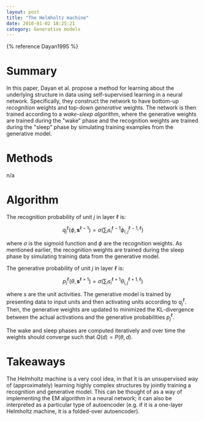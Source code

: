 ```yaml
---
layout: post
title: "The Helmholtz machine"
date: 2016-01-02 18:25:21
category: Generative models
---
```


{% reference Dayan1995 %}

# Summary

In this paper, Dayan et al. propose a method for learning about the underlying structure in data using self-supervised learning in a neural network. Specifically, they construct the network to have bottom-up *recognition* weights and top-down *generative* weights. The network is then trained according to a *wake-sleep algorithm*, where the generative weights are trained during the "wake" phase and the recognition weights are trained during the "sleep" phase by simulating training examples from the generative model.

# Methods

n/a

# Algorithm

The recognition probability of unit $j$ in layer $\ell$ is:

$$
q_j^\ell(\phi,\mathbf{s}^{\ell-1})=\sigma\left(\sum_i s_i^{\ell-1}\phi_{i,j}^{\ell-1,\ell}\right)
$$

where $\sigma$ is the sigmoid function and $\phi$ are the recognition weights. As mentioned earlier, the recognition weights are trained during the sleep phase by simulating training data from the generative model.

The generative probability of unit $j$ in layer $\ell$ is:

$$
p_j^\ell(\theta,\mathbf{s}^{\ell+1})=\sigma\left(\sum_i s_i^{\ell+1}\theta_{i,j}^{\ell+1,\ell}\right)
$$

where $s$ are the unit activities. The generative model is trained by presenting data to input units and then activating units according to $q_j^\ell$. Then, the generative weights are updated to minimized the KL-divergence between the actual activations and the generative probabilities $p_j^\ell$.

The wake and sleep phases are computed iteratively and over time the weights should converge such that $Q(d)=P(\theta,d)$.

# Takeaways

The Helmholtz machine is a very cool idea, in that it is an unsupervised way of (approximately) learning highly complex structures by jointly training a recognition and generative model. This can be thought of as a way of implementing the EM algorithm in a neural network; it can also be interpreted as a particular type of autoencoder (e.g. if it is a one-layer Helmholtz machine, it is a folded-over autoencoder).
